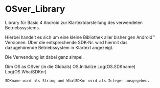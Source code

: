# OSver_Library
Library für Basic 4 Android zur Klartextdarstellung des verwendeten Betriebssystems.

Hierbei handelt es sich um eine kleine Bibliothek aller bisherigen Android™ Versionen. Über die entsprechende SDK-Nr. wird hiermit das dazugehörende Betriebssystem in Klartext angezeigt.

Die Verwendung ist dabei ganz simpel.

  Dim OS as OSver (in die Globals)
  OS.Initialize
  Log(OS.SDKname)
	Log(OS.WhatSDKnr)
	
	SDKname wird als String und WhatSDKnr wird als Integer ausgegeben.
